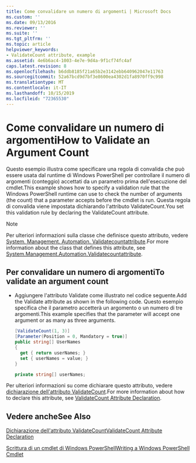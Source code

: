 ```yaml
---
title: Come convalidare un numero di argomenti | Microsoft Docs
ms.custom: ''
ms.date: 09/13/2016
ms.reviewer: ''
ms.suite: ''
ms.tgt_pltfrm: ''
ms.topic: article
helpviewer_keywords:
- ValidateCount attribute, example
ms.assetid: 4e6b6ac4-1003-4e7e-9d4a-9f1cf74fc4af
caps.latest.revision: 8
ms.openlocfilehash: b6ddb8185f21a65b2e3142ebb640962047e11763
ms.sourcegitcommit: 52a67bcd9d7bf3e8600ea4302d1fa8970ff9c998
ms.translationtype: MT
ms.contentlocale: it-IT
ms.lasthandoff: 10/15/2019
ms.locfileid: "72365530"
---
```

# <a name="how-to-validate-an-argument-count"></a><span data-ttu-id="666bf-102">Come convalidare un numero di argomenti</span><span class="sxs-lookup"><span data-stu-id="666bf-102">How to Validate an Argument Count</span></span>

<span data-ttu-id="666bf-103">Questo esempio illustra come specificare una regola di convalida che può essere usata dal runtime di Windows PowerShell per controllare il numero di argomenti (conteggio) accettati da un parametro prima dell'esecuzione del cmdlet.</span><span class="sxs-lookup"><span data-stu-id="666bf-103">This example shows how to specify a validation rule that the Windows PowerShell runtime can use to check the number of arguments (the count) that a parameter accepts before the cmdlet is run.</span></span> <span data-ttu-id="666bf-104">Questa regola di convalida viene impostata dichiarando l'attributo ValidateCount.</span><span class="sxs-lookup"><span data-stu-id="666bf-104">You set this validation rule by declaring the ValidateCount attribute.</span></span>

> [!NOTE]
> <span data-ttu-id="666bf-105">Per ulteriori informazioni sulla classe che definisce questo attributo, vedere [System. Management. Automation. Validatecountattribute](/dotnet/api/System.Management.Automation.ValidateCountAttribute).</span><span class="sxs-lookup"><span data-stu-id="666bf-105">For more information about the class that defines this attribute, see [System.Management.Automation.Validatecountattribute](/dotnet/api/System.Management.Automation.ValidateCountAttribute).</span></span>

## <a name="to-validate-an-argument-count"></a><span data-ttu-id="666bf-106">Per convalidare un numero di argomenti</span><span class="sxs-lookup"><span data-stu-id="666bf-106">To validate an argument count</span></span>

- <span data-ttu-id="666bf-107">Aggiungere l'attributo Validate come illustrato nel codice seguente.</span><span class="sxs-lookup"><span data-stu-id="666bf-107">Add the Validate attribute as shown in the following code.</span></span> <span data-ttu-id="666bf-108">Questo esempio specifica che il parametro accetterà un argomento o un numero di tre argomenti.</span><span class="sxs-lookup"><span data-stu-id="666bf-108">This example specifies that the parameter will accept one argument or as many as three arguments.</span></span>

    ```csharp
    [ValidateCount(1, 3)]
    [Parameter(Position = 0, Mandatory = true)]
    public string[] UserNames
    {
      get { return userNames; }
      set { userNames = value; }
    }

    private string[] userNames;
    ```

<span data-ttu-id="666bf-109">Per ulteriori informazioni su come dichiarare questo attributo, vedere [dichiarazione dell'attributo ValidateCount](./validatecount-attribute-declaration.md).</span><span class="sxs-lookup"><span data-stu-id="666bf-109">For more information about how to declare this attribute, see [ValidateCount Attribute Declaration](./validatecount-attribute-declaration.md).</span></span>

## <a name="see-also"></a><span data-ttu-id="666bf-110">Vedere anche</span><span class="sxs-lookup"><span data-stu-id="666bf-110">See Also</span></span>

[<span data-ttu-id="666bf-111">Dichiarazione dell'attributo ValidateCount</span><span class="sxs-lookup"><span data-stu-id="666bf-111">ValidateCount Attribute Declaration</span></span>](./validatecount-attribute-declaration.md)

[<span data-ttu-id="666bf-112">Scrittura di un cmdlet di Windows PowerShell</span><span class="sxs-lookup"><span data-stu-id="666bf-112">Writing a Windows PowerShell Cmdlet</span></span>](./writing-a-windows-powershell-cmdlet.md)
